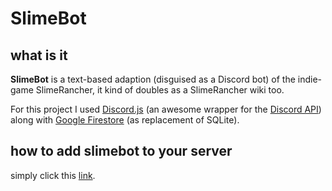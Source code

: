 # SlimeBot

## what is it

**SlimeBot** is a text-based adaption (disguised as a Discord bot) of the indie-game SlimeRancher, it kind of doubles as a SlimeRancher wiki too.

For this project I used [Discord.js](https://discord.js.org/#/) (an awesome wrapper for the [Discord API](https://discordapp.com/developers/docs/intro)) along with [Google Firestore](https://firebase.google.com/docs/) (as replacement of SQLite).

## how to add slimebot to your server

simply click this [link](https://discordapp.com/oauth2/authorize?client_id=479734125977403422&scope=bot&permissions=0).
